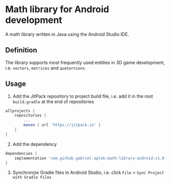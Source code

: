 # Math library for Android development
A math library written in Java using the Android Studio IDE.

## Definition
The library supports most frequently used entities in 3D game development, i.e. `vectors`, `matrices` and `quaternions`.

## Usage
1. Add the JitPack repository to project build file, i.e. add it in the root `build.gradle` at the end of repositories
```groovy
allprojects {
    repositories {
        ...
        maven { url 'https://jitpack.io' }
    }
}
```
2. Add the dependency
```groovy
dependencies {
    implementation 'com.github.gabriel-aplok:math-library-android:v1.0'
}
```

3. Synchronize Gradle files in Android Studio, i.e. click `File` > `Sync Project with Gradle Files`
